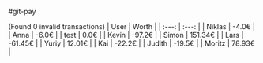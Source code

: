 #git-pay

(Found 0 invalid transactions)
| User | Worth |
| :---: | :---: |
| Niklas | -4.0€ |
| Anna | -6.0€ |
| test | 0.0€ |
| Kevin | -97.2€ |
| Simon | 151.34€ |
| Lars | -61.45€ |
| Yuriy | 12.01€ |
| Kai | -22.2€ |
| Judith | -19.5€ |
| Moritz | 78.93€ |
